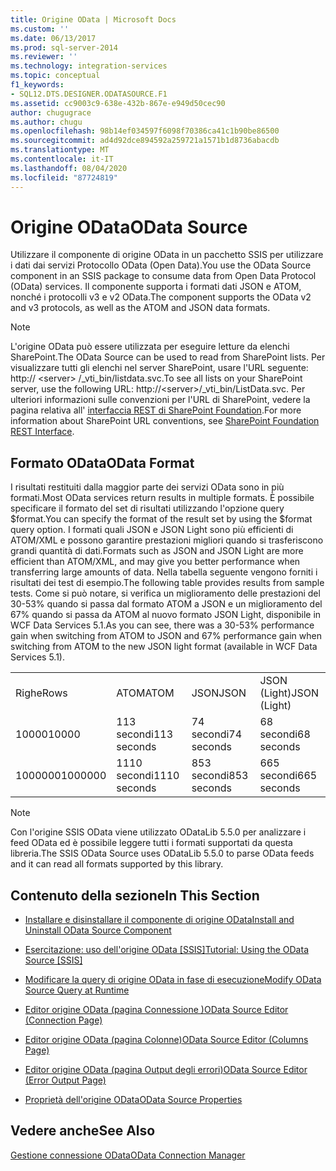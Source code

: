 ```yaml
---
title: Origine OData | Microsoft Docs
ms.custom: ''
ms.date: 06/13/2017
ms.prod: sql-server-2014
ms.reviewer: ''
ms.technology: integration-services
ms.topic: conceptual
f1_keywords:
- SQL12.DTS.DESIGNER.ODATASOURCE.F1
ms.assetid: cc9003c9-638e-432b-867e-e949d50cec90
author: chugugrace
ms.author: chugu
ms.openlocfilehash: 98b14ef034597f6098f70386ca41c1b90be86500
ms.sourcegitcommit: ad4d92dce894592a259721a1571b1d8736abacdb
ms.translationtype: MT
ms.contentlocale: it-IT
ms.lasthandoff: 08/04/2020
ms.locfileid: "87724819"
---
```

# <a name="odata-source"></a><span data-ttu-id="19a5b-102">Origine OData</span><span class="sxs-lookup"><span data-stu-id="19a5b-102">OData Source</span></span>
  <span data-ttu-id="19a5b-103">Utilizzare il componente di origine OData in un pacchetto SSIS per utilizzare i dati dai servizi Protocollo OData (Open Data).</span><span class="sxs-lookup"><span data-stu-id="19a5b-103">You use the OData Source component in an SSIS package to consume data from Open Data Protocol (OData) services.</span></span> <span data-ttu-id="19a5b-104">Il componente supporta i formati dati JSON e ATOM, nonché i protocolli v3 e v2 OData.</span><span class="sxs-lookup"><span data-stu-id="19a5b-104">The component supports the OData v2 and v3 protocols, as well as the ATOM and JSON data formats.</span></span>  
  
> [!NOTE]  
>  <span data-ttu-id="19a5b-105">L'origine OData può essere utilizzata per eseguire letture da elenchi SharePoint.</span><span class="sxs-lookup"><span data-stu-id="19a5b-105">The OData Source can be used to read from SharePoint lists.</span></span> <span data-ttu-id="19a5b-106">Per visualizzare tutti gli elenchi nel server SharePoint, usare l'URL seguente: http:// \<server> /_vti_bin/listdata.svc.</span><span class="sxs-lookup"><span data-stu-id="19a5b-106">To see all lists on your SharePoint server, use the following URL: http://\<server>/_vti_bin/ListData.svc.</span></span> <span data-ttu-id="19a5b-107">Per ulteriori informazioni sulle convenzioni per l'URL di SharePoint, vedere la pagina relativa all' [interfaccia REST di SharePoint Foundation](https://msdn.microsoft.com/library/ff521587.aspx).</span><span class="sxs-lookup"><span data-stu-id="19a5b-107">For more information about SharePoint URL conventions, see [SharePoint Foundation REST Interface](https://msdn.microsoft.com/library/ff521587.aspx).</span></span>  
  
## <a name="odata-format"></a><span data-ttu-id="19a5b-108">Formato OData</span><span class="sxs-lookup"><span data-stu-id="19a5b-108">OData Format</span></span>  
 <span data-ttu-id="19a5b-109">I risultati restituiti dalla maggior parte dei servizi OData sono in più formati.</span><span class="sxs-lookup"><span data-stu-id="19a5b-109">Most OData services return results in multiple formats.</span></span> <span data-ttu-id="19a5b-110">È possibile specificare il formato del set di risultati utilizzando l'opzione query $format.</span><span class="sxs-lookup"><span data-stu-id="19a5b-110">You can specify the format of the result set by using the $format query option.</span></span> <span data-ttu-id="19a5b-111">I formati quali JSON e JSON Light sono più efficienti di ATOM/XML e possono garantire prestazioni migliori quando si trasferiscono grandi quantità di dati.</span><span class="sxs-lookup"><span data-stu-id="19a5b-111">Formats such as JSON and JSON Light are more efficient than ATOM/XML, and may give you better performance when transferring large amounts of data.</span></span> <span data-ttu-id="19a5b-112">Nella tabella seguente vengono forniti i risultati dei test di esempio.</span><span class="sxs-lookup"><span data-stu-id="19a5b-112">The following table provides results from sample tests.</span></span> <span data-ttu-id="19a5b-113">Come si può notare, si verifica un miglioramento delle prestazioni del 30-53% quando si passa dal formato ATOM a JSON e un miglioramento del 67% quando si passa da ATOM al nuovo formato JSON Light, disponibile in WCF Data Services 5.1.</span><span class="sxs-lookup"><span data-stu-id="19a5b-113">As you can see, there was a 30-53% performance gain when switching from ATOM to JSON and 67% performance gain when switching from ATOM to the new JSON light format (available in WCF Data Services 5.1).</span></span>  
  
|||||  
|-|-|-|-|  
|<span data-ttu-id="19a5b-114">Righe</span><span class="sxs-lookup"><span data-stu-id="19a5b-114">Rows</span></span>|<span data-ttu-id="19a5b-115">ATOM</span><span class="sxs-lookup"><span data-stu-id="19a5b-115">ATOM</span></span>|<span data-ttu-id="19a5b-116">JSON</span><span class="sxs-lookup"><span data-stu-id="19a5b-116">JSON</span></span>|<span data-ttu-id="19a5b-117">JSON (Light)</span><span class="sxs-lookup"><span data-stu-id="19a5b-117">JSON (Light)</span></span>|  
|<span data-ttu-id="19a5b-118">10000</span><span class="sxs-lookup"><span data-stu-id="19a5b-118">10000</span></span>|<span data-ttu-id="19a5b-119">113 secondi</span><span class="sxs-lookup"><span data-stu-id="19a5b-119">113 seconds</span></span>|<span data-ttu-id="19a5b-120">74 secondi</span><span class="sxs-lookup"><span data-stu-id="19a5b-120">74 seconds</span></span>|<span data-ttu-id="19a5b-121">68 secondi</span><span class="sxs-lookup"><span data-stu-id="19a5b-121">68 seconds</span></span>|  
|<span data-ttu-id="19a5b-122">1000000</span><span class="sxs-lookup"><span data-stu-id="19a5b-122">1000000</span></span>|<span data-ttu-id="19a5b-123">1110 secondi</span><span class="sxs-lookup"><span data-stu-id="19a5b-123">1110 seconds</span></span>|<span data-ttu-id="19a5b-124">853 secondi</span><span class="sxs-lookup"><span data-stu-id="19a5b-124">853 seconds</span></span>|<span data-ttu-id="19a5b-125">665 secondi</span><span class="sxs-lookup"><span data-stu-id="19a5b-125">665 seconds</span></span>|  
  
> [!NOTE]  
>  <span data-ttu-id="19a5b-126">Con l'origine SSIS OData viene utilizzato ODataLib 5.5.0 per analizzare i feed OData ed è possibile leggere tutti i formati supportati da questa libreria.</span><span class="sxs-lookup"><span data-stu-id="19a5b-126">The SSIS OData Source uses ODataLib 5.5.0 to parse OData feeds and it can read all formats supported by this library.</span></span>  
  
## <a name="in-this-section"></a><span data-ttu-id="19a5b-127">Contenuto della sezione</span><span class="sxs-lookup"><span data-stu-id="19a5b-127">In This Section</span></span>  
  
-   [<span data-ttu-id="19a5b-128">Installare e disinstallare il componente di origine OData</span><span class="sxs-lookup"><span data-stu-id="19a5b-128">Install and Uninstall OData Source Component</span></span>](../install-and-uninstall-odata-source-component.md)  
  
-   [<span data-ttu-id="19a5b-129">Esercitazione: uso dell'origine OData &#91;SSIS&#93;</span><span class="sxs-lookup"><span data-stu-id="19a5b-129">Tutorial: Using the OData Source &#91;SSIS&#93;</span></span>](tutorial-using-the-odata-source.md)  
  
-   [<span data-ttu-id="19a5b-130">Modificare la query di origine OData in fase di esecuzione</span><span class="sxs-lookup"><span data-stu-id="19a5b-130">Modify OData Source Query at Runtime</span></span>](modify-odata-source-query-at-runtime.md)  
  
-   [<span data-ttu-id="19a5b-131">Editor origine OData &#40;pagina Connessione &#41;</span><span class="sxs-lookup"><span data-stu-id="19a5b-131">OData Source Editor &#40;Connection Page&#41;</span></span>](../odata-source-editor-connection-page.md)  
  
-   [<span data-ttu-id="19a5b-132">Editor origine OData &#40;pagina Colonne&#41;</span><span class="sxs-lookup"><span data-stu-id="19a5b-132">OData Source Editor &#40;Columns Page&#41;</span></span>](../odata-source-editor-columns-page.md)  
  
-   [<span data-ttu-id="19a5b-133">Editor origine OData &#40;pagina Output degli errori&#41;</span><span class="sxs-lookup"><span data-stu-id="19a5b-133">OData Source Editor &#40;Error Output Page&#41;</span></span>](../odata-source-editor-error-output-page.md)  
  
-   [<span data-ttu-id="19a5b-134">Proprietà dell'origine OData</span><span class="sxs-lookup"><span data-stu-id="19a5b-134">OData Source Properties</span></span>](odata-source-properties.md)  
  
## <a name="see-also"></a><span data-ttu-id="19a5b-135">Vedere anche</span><span class="sxs-lookup"><span data-stu-id="19a5b-135">See Also</span></span>  
 [<span data-ttu-id="19a5b-136">Gestione connessione OData</span><span class="sxs-lookup"><span data-stu-id="19a5b-136">OData Connection Manager</span></span>](../connection-manager/odata-connection-manager.md)  
  
  
